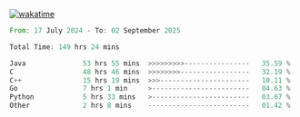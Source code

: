 [![wakatime](https://wakatime.com/badge/user/5970ac98-85fb-4bfd-a7d8-142e7d5bd274.svg)](https://wakatime.com/@5970ac98-85fb-4bfd-a7d8-142e7d5bd274)

<!--START_SECTION:waka-->

```rust
From: 17 July 2024 - To: 02 September 2025

Total Time: 149 hrs 24 mins

Java              53 hrs 55 mins  >>>>>>>>>----------------   35.59 %
C                 48 hrs 46 mins  >>>>>>>>-----------------   32.19 %
C++               15 hrs 19 mins  >>>----------------------   10.11 %
Go                7 hrs 1 min     >------------------------   04.63 %
Python            5 hrs 33 mins   >------------------------   03.67 %
Other             2 hrs 8 mins    -------------------------   01.42 %
```

<!--END_SECTION:waka-->
